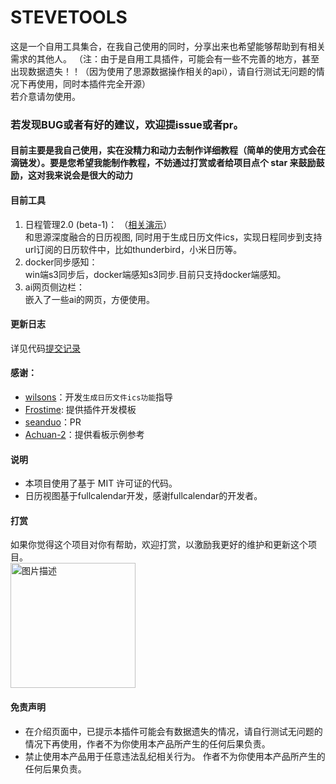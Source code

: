 STEVETOOLS
==========
这是一个自用工具集合，在我自己使用的同时，分享出来也希望能够帮助到有相关需求的其他人。 
（注：由于是自用工具插件，可能会有一些不完善的地方，甚至出现数据遗失！！（因为使用了思源数据操作相关的api），请自行测试无问题的情况下再使用，同时本插件完全开源）   
 若介意请勿使用。

### 若发现BUG或者有好的建议，欢迎提issue或者pr。
#### 目前主要是我自己使用，实在没精力和动力去制作详细教程（简单的使用方式会在滴链发）。要是您希望我能制作教程，不妨通过打赏或者给项目点个 star 来鼓励鼓励，这对我来说会是很大的动力
#### 目前工具
1. 日程管理2.0 (beta-1)：   （[相关演示](https://ld246.com/article/1737464243546?r=stevehfut)）   
和思源深度融合的日历视图, 同时用于生成日历文件ics，实现日程同步到支持url订阅的日历软件中，比如thunderbird，小米日历等。
2. docker同步感知：  
win端s3同步后，docker端感知s3同步.目前只支持docker端感知。
3. ai网页侧边栏：  
嵌入了一些ai的网页，方便使用。




#### 更新日志
详见代码[提交记录](https://github.com/loonghfut/siyuan-steve-tools/commits/main/)

#### 感谢：
- [wilsons](https://ld246.com/member/wilsons)：开发`生成日历文件ics功能`指导
- [Frostime](https://ld246.com/member/Frostime): 提供插件开发模板
- [seanduo](https://github.com/seanduo)：PR
- [Achuan-2](https://ld246.com/member/Achuan-2)：提供看板示例参考

#### 说明
- 本项目使用了基于 MIT 许可证的代码。
- 日历视图基于fullcalendar开发，感谢fullcalendar的开发者。

#### 打赏
如果你觉得这个项目对你有帮助，欢迎打赏，以激励我更好的维护和更新这个项目。  
<img src="https://pic.imgdb.cn/item/6751b929d0e0a243d4de55a7.png" alt="图片描述" width="200" />


#### 免责声明
- 在介绍页面中，已提示本插件可能会有数据遗失的情况，请自行测试无问题的情况下再使用，作者不为你使用本产品所产生的任何后果负责。
- 禁止使用本产品用于任意违法乱纪相关行为。 作者不为你使用本产品所产生的任何后果负责。